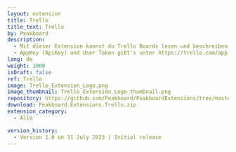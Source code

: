 ```yaml
---
layout: extension
title: Trello
title_text: Trello
by: Peakboard
description: 
  - Mit dieser Extension kannst du Trello Boards lesen und beschreiben.
  - AppKey (ApiKey) und User Token gibt's unter https://trello.com/app-key
lang: de
weight: 1000
isDraft: false
ref: Trello
image: Trello_Extension_Logo.png
image_thumbnail: Trello_Extension_Logo_thumbnail.png
repository: https://github.com/Peakboard/PeakboardExtensions/tree/master/Trello
download: Peakboard.Extensions.Trello.zip
extension_category:
  - Alle

version_history:
  - Version 1.0 on 31 July 2023 | Initial release
---
```

